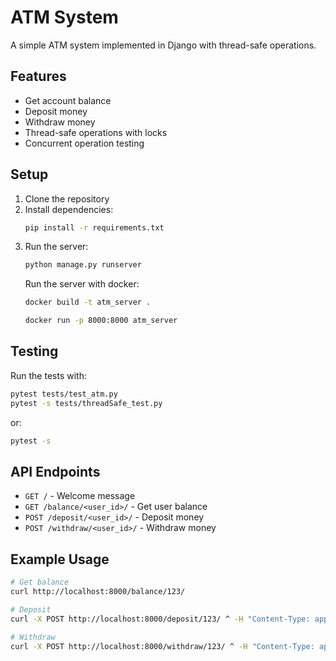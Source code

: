 # ATM System

A simple ATM system implemented in Django with thread-safe operations.

## Features
- Get account balance
- Deposit money
- Withdraw money
- Thread-safe operations with locks
- Concurrent operation testing

## Setup
1. Clone the repository
2. Install dependencies:
   ```bash
   pip install -r requirements.txt
   ```
3. Run the server:
   ```bash
   python manage.py runserver
   ```
   Run the server with docker:
   ```bash
   docker build -t atm_server .

   docker run -p 8000:8000 atm_server
   ```

## Testing
Run the tests with:
```bash
pytest tests/test_atm.py
pytest -s tests/threadSafe_test.py
```
or:
```bash
pytest -s
```

## API Endpoints
- `GET /` - Welcome message
- `GET /balance/<user_id>/` - Get user balance
- `POST /deposit/<user_id>/` - Deposit money
- `POST /withdraw/<user_id>/` - Withdraw money

## Example Usage
```bash
# Get balance
curl http://localhost:8000/balance/123/

# Deposit
curl -X POST http://localhost:8000/deposit/123/ ^ -H "Content-Type: application/json" ^ -d "{\"amount\": 100}"

# Withdraw
curl -X POST http://localhost:8000/withdraw/123/ ^ -H "Content-Type: application/json" ^ -d "{\"amount\": 50}"